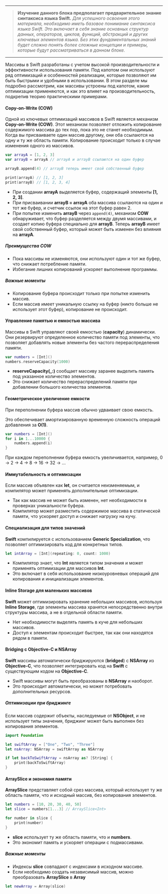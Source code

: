 
---
> **Изучение данного блока предполагает предварительное знание синтаксиса языка Swift.**
*Для успешного освоения этого материала, необходимо иметь базовое понимание синтаксиса языка Swift. Это включает в себя знание основных структур данных, операторов, циклов, функций, абстракций и других ключевых элементов языка. Без этих фундаментальных знаний будет сложно понять более сложные концепции и примеры, которые будут рассматриваться в данном блоке.*
> 
---

Массивы в Swift разработаны с учетом высокой производительности и эффективности использования памяти. Под капотом они используют ряд оптимизаций и особенностей реализации, которые позволяют им быть быстрыми и удобными в использовании. В этом разделе мы подробно рассмотрим, как массивы устроены под капотом, какие оптимизации применяются, и как это влияет на производительность, подкрепив теорию практическими примерами.
#### **Copy-on-Write (COW)**
Одной из ключевых оптимизаций массивов в Swift является механизм **Copy-on-Write (COW)**. Этот механизм позволяет отложить копирование содержимого массива до тех пор, пока это не станет необходимым. Когда вы присваиваете один массив другому, они оба ссылаются на одну и ту же область памяти. Копирование происходит только в случае изменения одного из массивов.
```swift
var arrayA = [1, 2, 3]
var arrayB = arrayA // arrayA и arrayB ссылаются на один буфер

arrayB.append(4) // arrayB теперь имеет свой собственный буфер

print(arrayA) // [1, 2, 3]
print(arrayB) // [1, 2, 3, 4]
```

- При создании **arrayA** выделяется буфер, содержащий элементы **[1, 2, 3]**.
- При присваивании **arrayB = arrayA** оба массива ссылаются на один и тот же буфер, и счетчик ссылок на этот буфер равен 2.
- При попытке изменить **arrayB** через `append(4)`, механизм **COW** обнаруживает, что буфер разделяется между двумя массивами, и создает копию буфера специально для **arrayB**. Теперь **arrayB** имеет свой собственный буфер, который может быть изменен без влияния на **arrayA**.

##### **Преимущества COW**

- Пока массивы не изменяются, они используют один и тот же буфер, что снижает потребление памяти. 
- Избегание лишних копирований ускоряет выполнение программы.

##### **Важные моменты**

- Копирование буфера происходит только при попытке изменить массив.
- Если массив имеет уникальную ссылку на буфер (никто больше не использует этот буфер), копирование не происходит.

#### **Управление памятью и емкостью массива**
Массивы в Swift управляют своей емкостью (**capacity**) динамически. Они резервируют определенное количество памяти под элементы, что позволяет добавлять новые элементы без частого перераспределения памяти.
```swift
var numbers = [Int]()
numbers.reserveCapacity(1000)
```

- **reserveCapacity(_:)** сообщает массиву заранее выделить память под указанное количество элементов.
- Это снижает количество перераспределений памяти при добавлении большого количества элементов.

#### **Геометрическое увеличение емкости**
При переполнении буфера массив обычно удваивает свою емкость.

Это обеспечивает амортизированную временную сложность операций добавления за **O(1)**.
```swift
var numbers = [Int]()
for i in 1...10000 {
    numbers.append(i)
}
```
При каждом переполнении буфера емкость увеличивается, например, 0 -> 2 -> 4 -> 8 -> 16 -> 32 -> …
#### **Иммутабельность и оптимизации**
Если массив объявлен как **let**, он считается неизменяемым, и компилятор может применять дополнительные оптимизации.

- Так как массив не может быть изменен, нет необходимости в проверках уникальности буфера.
- Компилятор может разместить содержимое массива в статической памяти, что ускоряет доступ и снижает нагрузку на кучу.

#### **Специализация для типов значений**
**Swift** компилируется с использованием **Generic Specialization**, что позволяет оптимизировать код для конкретных типов.
```swift
let intArray = [Int](repeating: 0, count: 1000)
```

- Компилятор знает, что **Int** является типом значения и может применять оптимизации для массивов **Int**.
- Это включает в себя использование низкоуровневых операций для копирования и инициализации элементов.

#### **Inline Storage для маленьких массивов**
**Swift** может оптимизировать хранение небольших массивов, используя **Inline Storage**, где элементы массива хранятся непосредственно внутри структуры массива, а не в отдельной области памяти.

- Нет необходимости выделять память в куче для небольших массивов.
- Доступ к элементам происходит быстрее, так как они находятся рядом в памяти.

#### **Bridging с Objective-C и NSArray**
**Swift** массивы автоматически бриджируются (**bridged**) с **NSArray** из **Objective-C**, что позволяет интегрировать код на **Swift** с существующим кодом на **Objective-C**.

- Swift массивы могут быть преобразованы в **NSArray** и наоборот.
- Это происходит автоматически, но может потребовать дополнительных ресурсов.

##### **Оптимизации при бриджинге**
Если массив содержит объекты, наследуемые от **NSObject**, и не использует типы значения, бриджинг может быть выполнен без копирования элементов.
```swift
import Foundation

let swiftArray = ["One", "Two", "Three"]
let nsArray: NSArray = swiftArray as NSArray

if let backToSwiftArray = nsArray as? [String] {
    print(backToSwiftArray)
}
```

#### **ArraySlice и экономия памяти**
**ArraySlice** представляет собой срез массива, который использует ту же область памяти, что и исходный массив, без копирования элементов.
```swift
let numbers = [10, 20, 30, 40, 50]
let slice = numbers[1...3] // ArraySlice<Int>

for number in slice {
    print(number)
}
```

- **slice** использует ту же область памяти, что и **numbers**.
- Это экономит память и ускоряет операции с подмассивами.

##### **Важные моменты**

- Индексы **slice** совпадают с индексами в исходном массиве.
- Если необходимо создать независимый массив, можно преобразовать **ArraySlice** в **Array**

```swift
let newArray = Array(slice)
```